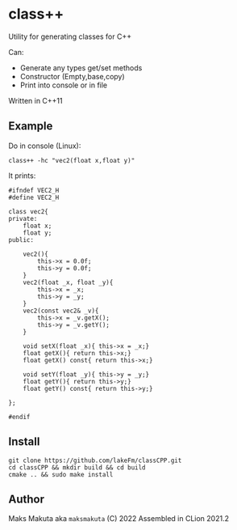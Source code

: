 # class++

Utility for generating classes for C++  

Can:  
 * Generate any types get/set methods
 * Constructor (Empty,base,copy)
 * Print into console or in file

Written in C++11

## Example

Do in console (Linux):

    class++ -hc "vec2(float x,float y)"

It prints:

    #ifndef VEC2_H
    #define VEC2_H
    
    class vec2{
    private:
        float x;
        float y;
    public:
    
        vec2(){
            this->x = 0.0f;
            this->y = 0.0f;
        }
        vec2(float _x, float _y){
            this->x = _x;
            this->y = _y;
        }
        vec2(const vec2& _v){
            this->x = _v.getX();
            this->y = _v.getY();
        }
        
        void setX(float _x){ this->x = _x;}
        float getX(){ return this->x;}
        float getX() const{ return this->x;}
        
        void setY(float _y){ this->y = _y;}
        float getY(){ return this->y;}
        float getY() const{ return this->y;}
    
    };
    
    #endif

## Install 

    git clone https://github.com/lakeFm/classCPP.git
    cd classCPP && mkdir build && cd build
    cmake .. && sudo make install

## Author
Maks Makuta  aka  ``` maksmakuta ``` (C) 2022 
Assembled in CLion 2021.2
